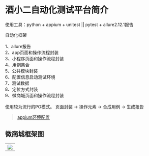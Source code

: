 # 酒小二自动化测试平台简介

使用工具：python + appium + unitest || pytest + allure2.12.1报告

自动化框架\
\
1、allure报告\
2、app页面和操作流程封装\
3、小程序页面和操作流程封装\
4、用例集合\
5、公共模块封装\
6、配置信息启动测试环境\
7、测试数据\
8、定位方式封装\
9、微商城页面和操作流程封装\
\
使用较为流行的PO模式。
页面封装 → 操作元素 → 合成用例 → 生成报告

>[appium环境配置](https://github.com/yuanshen12/jiuxiaoer/blob/test/appium.text)

## 微商城框架图

<table>
<tr>
<td><img src="http://20200229.oss-cn-beijing.aliyuncs.com/20200228/call_me.jpg?Expires=1583113371&OSSAccessKeyId=TMP.hhWTHGK5LDwXXwF14Gzf8iyQGbeCidYWQ8Be5SA2ngDgMMx1se2iEbJC7KBrJweSBurVqBVt5qVBQi3aSUgHucj3sXqXsXZFSa7crrpHiJ3y2MbDLB3BRLCzJMU3Wn.tmp&Signature=ARaC7egsOClDRk4k2PBHkz1JVok%3D"/></td>
</tr>

</table>


